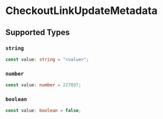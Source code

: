 # CheckoutLinkUpdateMetadata


## Supported Types

### `string`

```typescript
const value: string = "<value>";
```

### `number`

```typescript
const value: number = 227897;
```

### `boolean`

```typescript
const value: boolean = false;
```

